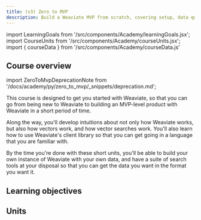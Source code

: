 ```yaml
---
title: (v3) Zero to MVP
description: Build a Weaviate MVP from scratch, covering setup, data queries, and schema.
---
```


import LearningGoals from '/src/components/Academy/learningGoals.jsx';
import CourseUnits from '/src/components/Academy/courseUnits.jsx';
import { courseData } from '/src/components/Academy/courseData.js'

## <i class="fa-solid fa-chalkboard-user"></i> Course overview

import ZeroToMvpDeprecationNote from '/docs/academy/py/zero_to_mvp/_snippets/deprecation.md';

<ZeroToMvpDeprecationNote/>

This course is designed to get you started with Weaviate, so that you can go from being new to Weaviate to building an MVP-level product with Weaviate in a short period of time.

Along the way, you'll develop intuitions about not only how Weaviate works, but also how vectors work, and how vector searches work. You'll also learn how to use Weaviate's client library so that you can get going in a language that you are familiar with.

By the time you're done with these short units, you'll be able to build your own instance of Weaviate with your own data, and have a suite of search tools at your disposal so that you can get the data you want in the format you want it.

## <i class="fa-solid fa-chalkboard-user"></i> Learning objectives

<LearningGoals courseName="zero_to_mvp"/>

## <i class="fa-solid fa-book-open-reader"></i> Units

<CourseUnits courseData={courseData} courseName="zero_to_mvp" />
